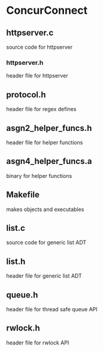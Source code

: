 # ConcurConnect


## httpserver.c 
source code for httpserver

### httpserver.h 
header file for httpserver

## protocol.h
header file for regex defines

## asgn2_helper_funcs.h 
header file for helper functions

## asgn4_helper_funcs.a
binary for helper functions

## Makefile 
makes objects and executables

## list.c
source code for generic list ADT

## list.h
header file for generic list ADT

## queue.h
header file for thread safe queue API

## rwlock.h
header file for rwlock API
